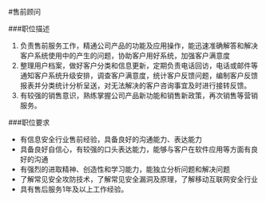 #售前顾问

###职位描述
1. 负责售前服务工作，精通公司产品的功能及应用操作，能迅速准确解答和解决客户系统使用中的产生的问题，协助客户用好系统，加强客户满意度
2. 整理用户档案，做好客户分类和信息更新，定期负责电话回访，电话或邮件等通知客户系统升级安排，调查客户满意度，统计客户反馈问题，编制客户反馈报表并分类统计分析呈送，对无法解决的客户咨询事宜及时进行接转反馈。
3. 有较强的销售意识，熟练掌握公司产品新功能和销售新政策，再次销售等营销服务。

###职位要求
 - 有信息安全行业售前经验，具备良好的沟通能力、表达能力
 - 具备良好自信心，有较强的口头表达能力，能够与客户在软件应用等方面有良好的沟通
 - 有强烈的进取精神、创造性和学习能力，能独立分析问题和解决问题
 - 了解常见安全攻防技术，了解常见安全漏洞及原理，了解移动互联网安全行业
 - 具有售后服务1年及以上工作经验。
